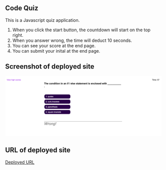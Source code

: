 ## Code Quiz
This is a Javascript quiz application.
1. When you click the start button, the countdown will start on the top right.
2. When you answer wrong, the time will deduct 10 seconds.
3. You can see your score at the end page.
3. You can submit your inital at the end page.
## Screenshot of deployed site
![Screenshot](./assets/Screen%20Shot%202022-06-01%20at%206.03.34%20PM.png)

## URL of deployed site
[Deployed URL](https://fumixer.github.io/4-Code-Quiz/)
